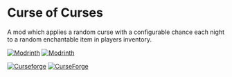 # Curse of Curses
A mod which applies a random curse with a configurable chance each night to a random enchantable item in players inventory.

[![Modrinth](https://badges.moddingx.org/modrinth/versions/HMcaBYVS)](https://modrinth.com/mod/curseofcurses)
[![Modrinth](https://badges.moddingx.org/modrinth/downloads/HMcaBYVS)](https://modrinth.com/mod/curseofcurses)

[![Curseforge](https://badges.moddingx.org/curseforge/versions/382881)](https://www.curseforge.com/minecraft/mc-mods/curseofcurses)
[![CurseForge](https://badges.moddingx.org/curseforge/downloads/382881)](https://www.curseforge.com/minecraft/mc-mods/curseofcurses)
